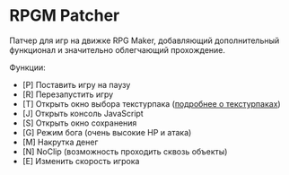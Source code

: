 # RPGM Patcher
Патчер для игр на движке RPG Maker, добавляющий дополнительный функционал и значительно облегчающий прохождение.

Функции:
- [P] Поставить игру на паузу
- [R] Перезапустить игру
- [T] Открыть окно выбора текстурпака ([подробнее о текстурпаках](https://nekit270ch.github.io/rpgm_patcher/texturepacks))
- [J] Открыть консоль JavaScript
- [S] Открыть окно сохранения
- [G] Режим бога (очень высокие HP и атака)
- [M] Накрутка денег
- [N] NoClip (возможность проходить сквозь объекты)
- [E] Изменить скорость игрока
